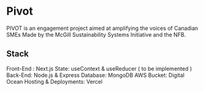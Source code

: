 # Pivot

PIVOT is an engagement project aimed at amplifying the voices of Canadian SMEs Made by the McGill Sustainability Systems Initiative and the NFB.

## Stack

Front-End : Next.js
State: useContext & useReducer ( to be implemented )
Back-End: Node.js & Express
Database: MongoDB
AWS Bucket: Digital Ocean
Hosting & Deployments: Vercel

